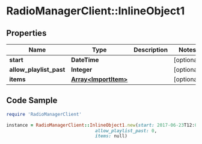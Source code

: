 # RadioManagerClient::InlineObject1

## Properties

Name | Type | Description | Notes
------------ | ------------- | ------------- | -------------
**start** | **DateTime** |  | [optional] 
**allow_playlist_past** | **Integer** |  | [optional] 
**items** | [**Array&lt;ImportItem&gt;**](ImportItem.md) |  | [optional] 

## Code Sample

```ruby
require 'RadioManagerClient'

instance = RadioManagerClient::InlineObject1.new(start: 2017-06-23T12:00+02:00,
                                 allow_playlist_past: 0,
                                 items: null)
```



